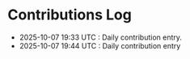 # Contributions Log

- 2025-10-07 19:33 UTC : Daily contribution entry.
- 2025-10-07 19:44 UTC : Daily contribution entry
